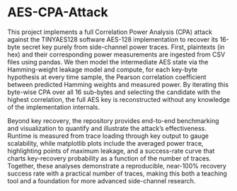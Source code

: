 # AES-CPA-Attack

This project implements a full Correlation Power Analysis (CPA) attack against the TINYAES128 software AES-128 implementation to recover its 16-byte secret key purely from side-channel power traces. First, plaintexts (in hex) and their corresponding power measurements are ingested from CSV files using pandas. We then model the intermediate AES state via the Hamming-weight leakage model and compute, for each key-byte hypothesis at every time sample, the Pearson correlation coefficient between predicted Hamming weights and measured power. By iterating this byte-wise CPA over all 16 sub-bytes and selecting the candidate with the highest correlation, the full AES key is reconstructed without any knowledge of the implementation internals.

Beyond key recovery, the repository provides end-to-end benchmarking and visualization to quantify and illustrate the attack’s effectiveness. Runtime is measured from trace loading through key output to gauge scalability, while matplotlib plots include the averaged power trace, highlighting points of maximum leakage, and a success-rate curve that charts key-recovery probability as a function of the number of traces. Together, these analyses demonstrate a reproducible, near-100% recovery success rate with a practical number of traces, making this both a teaching tool and a foundation for more advanced side-channel research.
